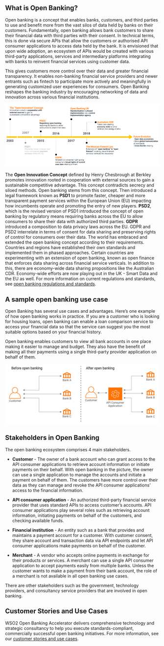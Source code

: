 ## What is Open Banking?

Open banking is a concept that enables banks, customers, and third parties to use and benefit more from the vast silos 
of data held by banks on their customers. Fundamentally, open banking allows bank customers to share their financial 
data with third parties with their consent. In technical terms, this is done via secure APIs that allow the customers 
or authorised API consumer applications to access data held by the bank. It is envisioned that upon wide adoption, an 
ecosystem of APIs would be created with various third-party applications, services and intermediary platforms 
integrating with banks to reinvent financial services using customer data. 

This gives customers more control over their data and greater financial transparency. It enables non-banking financial 
service providers and newer entrants such as fintech to participate more actively and meaningfully in generating 
customized user experiences for consumers. Open Banking reshapes the banking industry by encouraging networking of data 
and innovation across various financial institutions.

![conceptual evolution of ob](../assets/img/about/open-banking/conceptual-evolution-of-open-banking-globally.png)

The **Open Innovation Concept** defined by Henry Chesbrough at Berkley promotes innovation rooted in cooperation with 
external sources to gain a sustainable competitive advantage. This concept contradicts secrecy and siloed methods. 
Open banking stems from this concept.  Then introduced a legal framework known as **PSD1** to promote faster, cheaper and 
more transparent payment services within the European Union (EU) impacting how incumbents operate and promoting the 
entry of new players. **PSD2**, which is the revised version of PSD1 introduced the concept of open banking by regulatory 
means requiring banks across the EU to allow consumers to share their data with authorized third parties. **GDPR** 
introduced a composition to data privacy laws across the EU. GDPR and PSD2 interrelate in terms of consent for data 
sharing and preserving rights of control for consumers over their data. The world has embraced and extended the open 
banking concept according to their requirements. Countries and regions have established their own standards and 
implemented them in phased approaches. Certain countries are experimenting with an extension of open banking, known 
as open finance that enforces data sharing across financial service verticals. In addition to this, there are 
economy-wide data sharing propositions like the Australian CDR.  Economy-wide efforts are now playing out in the 
UK - Smart Data and the EU as well. For more information on current regulations and standards, see 
[open banking regulations and standards](regulations-and-standards.md).

## A sample open banking use case

Open Banking has several use cases and advantages. Here’s one example of how open banking works in practice. 
If you are a customer who is looking for housing loans, open banking can enable a loan comparison service to access 
your financial data so that the service can suggest you the most suitable options based on your financial history.  

Open banking enables customers to view all bank accounts in one place making it easier to manage and budget. 
They also have the benefit of making all their payments using a single third-party provider application on behalf 
of them.

![before and after open banking](../assets/img/about/open-banking/before-after-ob.png)

## Stakeholders in Open Banking
   
The open banking ecosystem comprises 4 main stakeholders.
   
   * **Customer** - The owner of a bank account who can grant access to the API consumer applications to retrieve 
   account information or initiate payments on their behalf. With open banking in the picture, the owner can use a 
   single application to manage the accounts and initiate a payment on behalf of them. The customers have more control 
   over their data as they can manage and revoke the API consumer applications’ access to the financial information.
   
   * **API consumer application** - An authorized third-party financial service provider that uses standard APIs to 
   access customer’s accounts. API consumer applications play several roles such as retrieving account information, 
   initiating payments on behalf of the customers, and checking available funds.  
   
   * **Financial institution** - An entity such as a bank that provides and maintains a payment account for a customer. 
   With customer consent, they share account and transaction data via API endpoints and let API consumer applications 
   make payments on behalf of the customer. 
   
   * **Merchant** - A vendor who accepts online payments in exchange for their products or services. A merchant can 
   use a single API consumer application to accept payments easily from multiple banks. Unless the customer wants to 
   make a payment from their bank account, the role of a merchant is not available in all open banking use cases.
   
 There are other stakeholders such as the government, technology providers, and consultancy service providers that 
 are involved in open banking.

## Customer Stories and Use Cases
WSO2 Open Banking Accelerator delivers comprehensive technology and strategic consultancy to help you execute 
standards-compliant, commercially successful open banking initiatives. For more information, see our [customer stories 
and use cases](https://wso2.com/solutions/financial/open-banking/#customer-stories-and-use-cases).